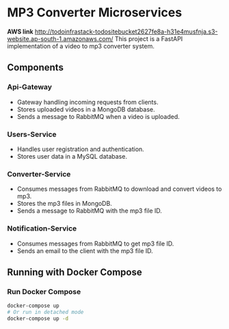 
# MP3 Converter Microservices
**AWS link**
http://todoinfrastack-todositebucket2627fe8a-h31e4musfnja.s3-website.ap-south-1.amazonaws.com/
This project is a FastAPI implementation of a video to mp3 converter system.

## Components

### Api-Gateway
- Gateway handling incoming requests from clients.
- Stores uploaded videos in a MongoDB database.
- Sends a message to RabbitMQ when a video is uploaded.

### Users-Service
- Handles user registration and authentication.
- Stores user data in a MySQL database.

### Converter-Service
- Consumes messages from RabbitMQ to download and convert videos to mp3.
- Stores the mp3 files in MongoDB.
- Sends a message to RabbitMQ with the mp3 file ID.

### Notification-Service
- Consumes messages from RabbitMQ to get mp3 file ID.
- Sends an email to the client with the mp3 file ID.

## Running with Docker Compose

### Run Docker Compose
```bash
docker-compose up
# Or run in detached mode
docker-compose up -d
```
